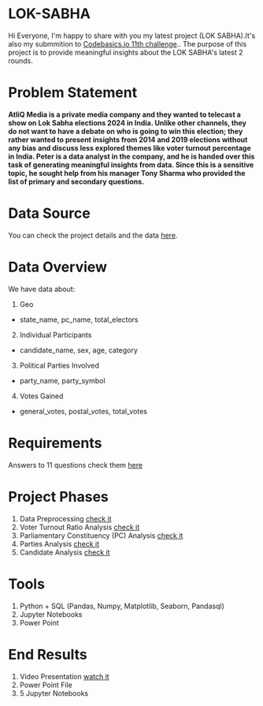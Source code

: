 # LOK-SABHA  

Hi Everyone, I'm happy to share with you my latest project (LOK SABHA).It's also my submmition to [Codebasics.io 11th challenge](https://codebasics.io/challenge/codebasics-resume-project-challenge).. The purpose of this project is to provide meaningful insights about the LOK SABHA's latest 2 rounds.

# Problem Statement

**AtliQ Media is a private media company and they wanted to telecast a show on Lok Sabha elections 2024 in India. Unlike other channels, they do not want to have a debate on who is going to win this election; they rather wanted to present insights from 2014 and 2019 elections without any bias and discuss less explored themes like voter turnout percentage in India. Peter is a data analyst in the company, and he is handed over this task of generating meaningful insights from data. Since this is a sensitive topic, he sought help from his manager Tony Sharma who provided the list of primary and secondary questions.** 

# Data Source
You can check the project details and the data [here](https://codebasics.io/challenge/codebasics-resume-project-challenge).

# Data Overview
We have data about:
1. Geo 
- state_name, pc_name, total_electors
2. Individual Participants
- candidate_name, sex, age, category
3. Political Parties Involved 
- party_name, party_symbol
4. Votes Gained
- general_votes, postal_votes, total_votes

# Requirements
Answers to 11 questions check them [here](https://github.com/taha1048/LOK-SABHA/blob/main/primary_and_secondary_questions.pdf)

# Project Phases
1. Data Preprocessing [check it](https://github.com/taha1048/LOK-SABHA/blob/main/LOK%20SABHA%20(Preprocessing).ipynb)
2. Voter Turnout Ratio Analysis [check it](https://github.com/taha1048/LOK-SABHA/blob/main/LOK%20SABHA%20(Turnout%20Ratio).ipynb)
3. Parliamentary Constituency (PC) Analysis [check it](https://github.com/taha1048/LOK-SABHA/blob/main/LOK%20SABHA%20(Constituencies).ipynb)
4. Parties Analysis [check it](https://github.com/taha1048/LOK-SABHA/blob/main/LOK%20SABHA%20(Parties%20Analysis).ipynb)
5. Candidate Analysis [check it](https://github.com/taha1048/LOK-SABHA/blob/main/LOK%20SABHA%20(Candidate%20Analysis).ipynb)

# Tools
1. Python + SQL (Pandas, Numpy, Matplotlib, Seaborn, Pandasql)
2. Jupyter Notebooks
3. Power Point

# End Results
1. Video Presentation [watch it](https://drive.google.com/drive/folders/1DSVXo-3yOMV0LCYjwECRJ21-sV9Qcx69)
2. Power Point File
3. 5 Jupyter Notebooks

